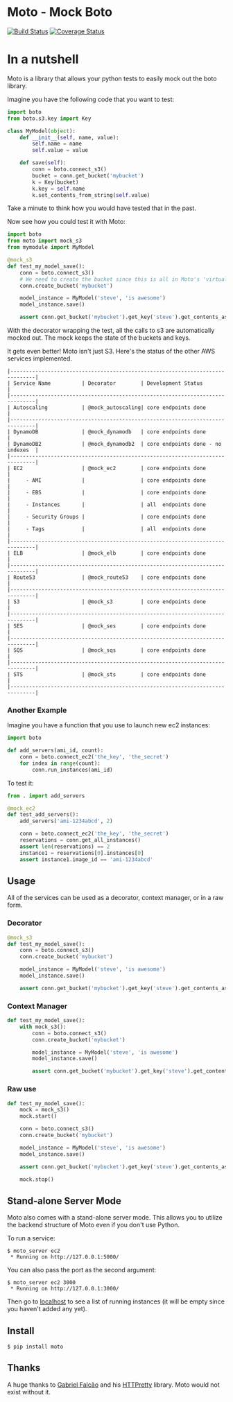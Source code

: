 # Moto - Mock Boto

[![Build Status](https://travis-ci.org/spulec/moto.png?branch=master)](https://travis-ci.org/spulec/moto)
[![Coverage Status](https://coveralls.io/repos/spulec/moto/badge.png?branch=master)](https://coveralls.io/r/spulec/moto)

# In a nutshell

Moto is a library that allows your python tests to easily mock out the boto library.

Imagine you have the following code that you want to test:

```python
import boto
from boto.s3.key import Key

class MyModel(object):
    def __init__(self, name, value):
        self.name = name
        self.value = value

    def save(self):
        conn = boto.connect_s3()
        bucket = conn.get_bucket('mybucket')
        k = Key(bucket)
        k.key = self.name
        k.set_contents_from_string(self.value)
```

Take a minute to think how you would have tested that in the past.

Now see how you could test it with Moto:

```python
import boto
from moto import mock_s3
from mymodule import MyModel

@mock_s3
def test_my_model_save():
    conn = boto.connect_s3()
    # We need to create the bucket since this is all in Moto's 'virtual' AWS account
    conn.create_bucket('mybucket')

    model_instance = MyModel('steve', 'is awesome')
    model_instance.save()

    assert conn.get_bucket('mybucket').get_key('steve').get_contents_as_string() == 'is awesome'
```

With the decorator wrapping the test, all the calls to s3 are automatically mocked out. The mock keeps the state of the buckets and keys.

It gets even better! Moto isn't just S3. Here's the status of the other AWS services implemented.

```gherkin
|------------------------------------------------------------------------------|
| Service Name          | Decorator        | Development Status                |
|------------------------------------------------------------------------------|
| Autoscaling           | @mock_autoscaling| core endpoints done               |
|------------------------------------------------------------------------------|
| DynamoDB              | @mock_dynamodb   | core endpoints done               |
| DynamoDB2             | @mock_dynamodb2  | core endpoints done - no indexes  |
|------------------------------------------------------------------------------|
| EC2                   | @mock_ec2        | core endpoints done               |
|     - AMI             |                  | core endpoints done               |
|     - EBS             |                  | core endpoints done               |
|     - Instances       |                  | all  endpoints done               |
|     - Security Groups |                  | core endpoints done               |
|     - Tags            |                  | all  endpoints done               |
|------------------------------------------------------------------------------|
| ELB                   | @mock_elb        | core endpoints done               |
|------------------------------------------------------------------------------|
| Route53               | @mock_route53    | core endpoints done               |
|------------------------------------------------------------------------------|
| S3                    | @mock_s3         | core endpoints done               |
|------------------------------------------------------------------------------|
| SES                   | @mock_ses        | core endpoints done               |
|------------------------------------------------------------------------------|
| SQS                   | @mock_sqs        | core endpoints done               |
|------------------------------------------------------------------------------|
| STS                   | @mock_sts        | core endpoints done               |
|------------------------------------------------------------------------------|
```

### Another Example

Imagine you have a function that you use to launch new ec2 instances:

```python
import boto

def add_servers(ami_id, count):
    conn = boto.connect_ec2('the_key', 'the_secret')
    for index in range(count):
        conn.run_instances(ami_id)
```

To test it:

```python
from . import add_servers

@mock_ec2
def test_add_servers():
    add_servers('ami-1234abcd', 2)

    conn = boto.connect_ec2('the_key', 'the_secret')
    reservations = conn.get_all_instances()
    assert len(reservations) == 2
    instance1 = reservations[0].instances[0]
    assert instance1.image_id == 'ami-1234abcd'
```

## Usage

All of the services can be used as a decorator, context manager, or in a raw form.

### Decorator

```python
@mock_s3
def test_my_model_save():
    conn = boto.connect_s3()
    conn.create_bucket('mybucket')

    model_instance = MyModel('steve', 'is awesome')
    model_instance.save()

    assert conn.get_bucket('mybucket').get_key('steve').get_contents_as_string() == 'is awesome'
```

### Context Manager

```python
def test_my_model_save():
    with mock_s3():
        conn = boto.connect_s3()
        conn.create_bucket('mybucket')

        model_instance = MyModel('steve', 'is awesome')
        model_instance.save()

        assert conn.get_bucket('mybucket').get_key('steve').get_contents_as_string() == 'is awesome'
```


### Raw use

```python
def test_my_model_save():
    mock = mock_s3()
    mock.start()

    conn = boto.connect_s3()
    conn.create_bucket('mybucket')

    model_instance = MyModel('steve', 'is awesome')
    model_instance.save()

    assert conn.get_bucket('mybucket').get_key('steve').get_contents_as_string() == 'is awesome'

    mock.stop()
```

## Stand-alone Server Mode

Moto also comes with a stand-alone server mode. This allows you to utilize the backend structure of Moto even if you don't use Python.

To run a service:

```console
$ moto_server ec2
 * Running on http://127.0.0.1:5000/
```

You can also pass the port as the second argument:

```console
$ moto_server ec2 3000
 * Running on http://127.0.0.1:3000/
```


Then go to [localhost](http://localhost:5000/?Action=DescribeInstances) to see a list of running instances (it will be empty since you haven't added any yet).

## Install

```console
$ pip install moto
```

## Thanks

A huge thanks to [Gabriel Falcão](https://github.com/gabrielfalcao) and his [HTTPretty](https://github.com/gabrielfalcao/HTTPretty) library. Moto would not exist without it.
